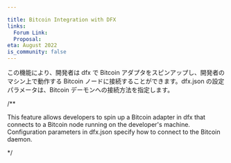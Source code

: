 ```yaml
---

title: Bitcoin Integration with DFX
links:
  Forum Link:
  Proposal:
eta: August 2022
is_community: false
---
```

この機能により、開発者は dfx で Bitcoin アダプタをスピンアップし、開発者のマシン上で動作する Bitcoin ノードに接続することができます。dfx.json の設定パラメータは、Bitcoin デーモンへの接続方法を指定します。

/**

This feature allows developers to spin up a Bitcoin adapter in dfx that connects to a Bitcoin node running on the developer's machine. Configuration parameters in dfx.json specify how to connect to the Bitcoin daemon.

*/